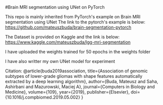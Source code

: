 #Brain MRI segmentation using UNet on PyTorch

This repo is mainly inherited from PyTorch's example on Brain MRI segmentation using UNet
The link to the pytorch's example is below:
https://github.com/mateuszbuda/brain-segmentation-pytorch

The Dataset is provided on Kaggle and the link is below:
https://www.kaggle.com/mateuszbuda/lgg-mri-segmentation

I have uploaded the weights trained for 50 epochs in the weights folder

I have also writter my own UNet model for experiment

Citation:
@article{buda2019association,
  title={Association of genomic subtypes of lower-grade gliomas with shape features automatically extracted by a deep learning algorithm},
  author={Buda, Mateusz and Saha, Ashirbani and Mazurowski, Maciej A},
  journal={Computers in Biology and Medicine},
  volume={109},
  year={2019},
  publisher={Elsevier},
  doi={10.1016/j.compbiomed.2019.05.002}
}

